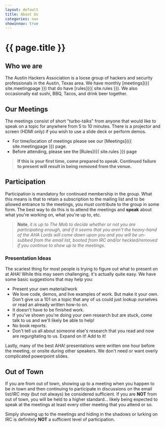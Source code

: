 ```yaml
---
layout: default
title: About Us
categories: nav
showinnav: true
---
```


# {{ page.title }}

## Who we are
The Austin Hackers Association is a loose group of hackers and
security professionals in the Austin, Texas area. We have monthly [meetings]({{ site.meetingpage }}) that do have [rules]({{ site.rules }}). We also occasionally eat sushi, BBQ, Tacos, and drink beer together.

## Our Meetings
The meetings consist of short "turbo-talks" from anyone that would like
to speak on a topic for anywhere from 5 to 10 minutes. There is a projector
and screen (HDMI only) if you wish to use a slide deck or perform demos. 

* For time/location of meetings please see our [Meetings]({{ site.meetingpage }})
page.
* Before attending, please see the [Rules]({{ site.rules }}) page

> **If this is your first time, come prepared to speak. Continued failure to present
will result in being removed from the venue.**

## Participation
Participation is mandatory for continued membership in the group. What
this means is that to retain a subscription to the mailing list and
to be allowed entrance to the meetings, you must contribute to the group
in some form. The best way to do this is to attend the meetings and **speak**
about what you're working on, what you're up to, etc.

> **Note**, *it is up to The Mob to decide whether or not you are
participating enough, and if it seems that you aren't the heavy-hand of
the AHA Lords will come down upon you and you will be un-subbed from the
email list, booted from IRC and/or heckled/removed if you continue to
show up to the meetings.*

### Presentation Ideas
The scariest thing for most people is trying to figure out what to
present on at AHA! While this may seem challenging, it's actually quite
easy. We have some basic suggestions that may help you:

* Present your own material/work
* We love code, demos, and live examples of work. But make it your own.
   Don't give us a 101 on a topic that any of us could just lookup
  ourselves or read an already written how-to on.
* It doesn't have to be finished work.
* If you've shown you're doing your own research but are stuck, come
   talk to us and we'll likely be able to help!
* No book reports.
* Don't tell us all about someone else's research that you read and now
   are regurgitating to us. Expand on it! Add to it!

Lastly, many of the best AHA! presentations were written one hour before
the meeting, or onsite during other speakers. We don't need or want overly
complicated powerpoint slides. 

## Out of Town
If you are from out of town, showing up to a meeting when you happen
to be in town and then continuing to participate in discussions on the
email list/IRC *may* (but not always) be considered sufficient. If you are
**NOT** from out of town, you will be held to a higher standard... likely being
expected to speak at the meetings at least every other meeting that you attend
or so.

Simply showing up to the meetings and hiding in the shadows or lurking
on IRC is definitely **NOT** a sufficient level of participation.
